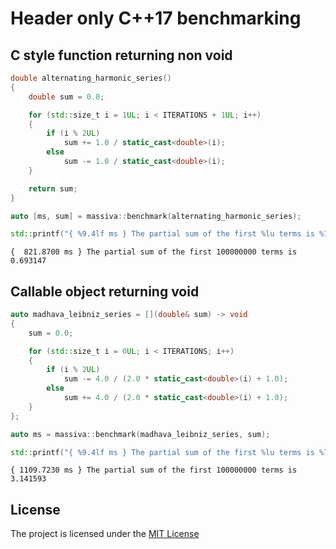 
# Header only C++17 benchmarking

## __C style function returning non void__

```cpp
double alternating_harmonic_series()
{
    double sum = 0.0;

    for (std::size_t i = 1UL; i < ITERATIONS + 1UL; i++)
    {
        if (i % 2UL)
            sum += 1.0 / static_cast<double>(i);
        else
            sum -= 1.0 / static_cast<double>(i);
    }

    return sum;
}

auto [ms, sum] = massiva::benchmark(alternating_harmonic_series);

std::printf("{ %9.4lf ms } The partial sum of the first %lu terms is %7.6lf\n", ms, ITERATIONS, sum);
```

    {  821.8700 ms } The partial sum of the first 100000000 terms is 0.693147

## __Callable object returning void__

```cpp
auto madhava_leibniz_series = [](double& sum) -> void
{
    sum = 0.0;

    for (std::size_t i = 0UL; i < ITERATIONS; i++)
    {
        if (i % 2UL)
            sum -= 4.0 / (2.0 * static_cast<double>(i) + 1.0);
        else
            sum += 4.0 / (2.0 * static_cast<double>(i) + 1.0);
    }
};

auto ms = massiva::benchmark(madhava_leibniz_series, sum);

std::printf("{ %9.4lf ms } The partial sum of the first %lu terms is %7.6lf\n", ms, ITERATIONS, sum);

```

    { 1109.7230 ms } The partial sum of the first 100000000 terms is 3.141593

## License

The project is licensed under the [MIT License](https://opensource.org/licenses/MIT)
